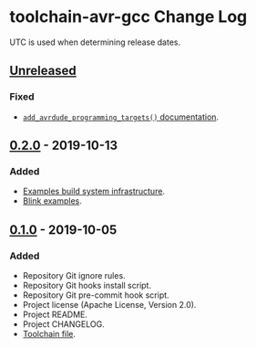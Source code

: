 # toolchain-avr-gcc Change Log
UTC is used when determining release dates.

## [Unreleased](https://github.com/apcountryman/toolchain-avr-gcc/compare/master...develop)
### Fixed
- [`add_avrdude_programming_targets()` documentation](https://github.com/apcountryman/toolchain-avr-gcc/issues/14).

## [0.2.0](https://github.com/apcountryman/toolchain-avr-gcc/compare/0.1.0...0.2.0) - 2019-10-13
### Added
- [Examples build system infrastructure](https://github.com/apcountryman/toolchain-avr-gcc/issues/5).
- [Blink examples](https://github.com/apcountryman/toolchain-avr-gcc/issues/6).

## [0.1.0](https://github.com/apcountryman/toolchain-avr-gcc/compare/7f91b3063d4e921bbb756794eebf4f422cee1cac...0.1.0) - 2019-10-05
### Added
- Repository Git ignore rules.
- Repository Git hooks install script.
- Repository Git pre-commit hook script.
- Project license (Apache License, Version 2.0).
- Project README.
- Project CHANGELOG.
- [Toolchain file](https://github.com/apcountryman/toolchain-avr-gcc/issues/1).
